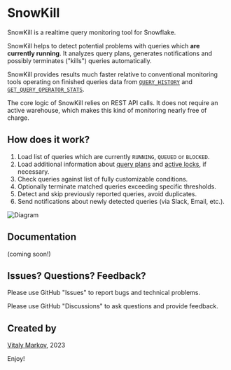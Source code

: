 # SnowKill

SnowKill is a realtime query monitoring tool for Snowflake.

SnowKill helps to detect potential problems with queries which **are currently running**. It analyzes query plans, generates notifications and possibly terminates ("kills") queries automatically.

SnowKill provides results much faster relative to conventional monitoring tools operating on finished queries data from [`QUERY_HISTORY`](https://docs.snowflake.com/en/sql-reference/account-usage/query_history) and [`GET_QUERY_OPERATOR_STATS`](https://docs.snowflake.com/en/sql-reference/functions/get_query_operator_stats).

The core logic of SnowKill relies on REST API calls. It does not require an active warehouse, which makes this kind of monitoring nearly free of charge.

## How does it work?

1. Load list of queries which are currently `RUNNING`, `QUEUED` or `BLOCKED`.
2. Load additional information about [query plans](https://docs.snowflake.com/en/user-guide/ui-query-profile) and [active locks](https://docs.snowflake.com/en/sql-reference/sql/show-locks), if necessary.
3. Check queries against list of fully customizable conditions.
4. Optionally terminate matched queries exceeding specific thresholds.
5. Detect and skip previously reported queries, avoid duplicates.
6. Send notifications about newly detected queries (via Slack, Email, etc.).

![Diagram](/misc/snowkill_how_it_works.jpg)

## Documentation

(coming soon!)

## Issues? Questions? Feedback?

Please use GitHub "Issues" to report bugs and technical problems.

Please use GitHub "Discussions" to ask questions and provide feedback.

## Created by
[Vitaly Markov](https://www.linkedin.com/in/markov-vitaly/), 2023

Enjoy!
